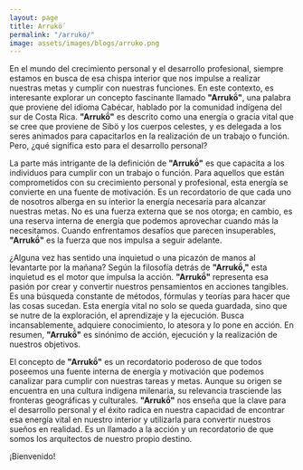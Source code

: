 ```yaml
---
layout: page
title: Arrukö́
permalink: "/arruko/"
image: assets/images/blogs/arruko.png
---
```


En el mundo del crecimiento personal y el desarrollo profesional, siempre estamos en busca de esa chispa interior que nos impulse a realizar nuestras metas y cumplir con nuestras funciones. En este contexto, es interesante explorar un concepto fascinante llamado **"Arrukö́"**, una palabra que proviene del idioma Cabécar, hablado por la comunidad indígena del sur de Costa Rica. **"Arrukö́"** es descrito como una energía o gracia vital que se cree que proviene de Sibö y los cuerpos celestes, y es delegada a los seres animados para capacitarlos en la realización de un trabajo o función. Pero, ¿qué significa esto para el desarrollo personal?

La parte más intrigante de la definición de **"Arrukö́"** es que capacita a los individuos para cumplir con un trabajo o función. Para aquellos que están comprometidos con su crecimiento personal y profesional, esta energía se convierte en una fuente de motivación. Es un recordatorio de que cada uno de nosotros alberga en su interior la energía necesaria para alcanzar nuestras metas. No es una fuerza externa que se nos otorga; en cambio, es una reserva interna de energía que podemos aprovechar cuando más la necesitamos. Cuando enfrentamos desafíos que parecen insuperables, **"Arrukö́"** es la fuerza que nos impulsa a seguir adelante.

¿Alguna vez has sentido una inquietud o una picazón de manos al levantarte por la mañana? Según la filosofía detrás de **"Arrukö́,"** esta inquietud es el motor que impulsa la acción. **"Arrukö́"** representa esa pasión por crear y convertir nuestros pensamientos en acciones tangibles. Es una búsqueda constante de métodos, fórmulas y teorías para hacer que las cosas sucedan. Esta energía vital no solo se queda guardada, sino que se nutre de la exploración, el aprendizaje y la ejecución. Busca incansablemente, adquiere conocimiento, lo atesora y lo pone en acción. En resumen, **"Arrukö́"** es sinónimo de acción, ejecución y la realización de nuestros objetivos.

El concepto de **"Arrukö́"** es un recordatorio poderoso de que todos poseemos una fuente interna de energía y motivación que podemos canalizar para cumplir con nuestras tareas y metas. Aunque su origen se encuentra en una cultura indígena milenaria, su relevancia trasciende las fronteras geográficas y culturales. **"Arrukö́"** nos enseña que la clave para el desarrollo personal y el éxito radica en nuestra capacidad de encontrar esa energía vital en nuestro interior y utilizarla para convertir nuestros sueños en realidad. Es un llamado a la acción y un recordatorio de que somos los arquitectos de nuestro propio destino.

¡Bienvenido!